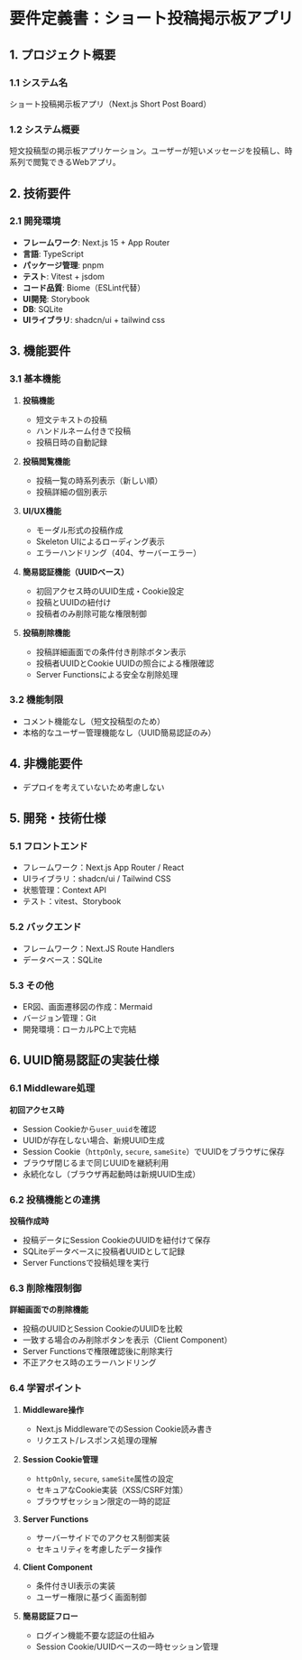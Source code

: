 # 要件定義書：ショート投稿掲示板アプリ

## 1. プロジェクト概要

### 1.1 システム名
ショート投稿掲示板アプリ（Next.js Short Post Board）

### 1.2 システム概要
短文投稿型の掲示板アプリケーション。ユーザーが短いメッセージを投稿し、時系列で閲覧できるWebアプリ。

## 2. 技術要件

### 2.1 開発環境
- **フレームワーク**: Next.js 15 + App Router
- **言語**: TypeScript
- **パッケージ管理**: pnpm
- **テスト**: Vitest + jsdom
- **コード品質**: Biome（ESLint代替）
- **UI開発**: Storybook
- **DB**: SQLite
- **UIライブラリ**: shadcn/ui + tailwind css

## 3. 機能要件

### 3.1 基本機能
1. **投稿機能**
   - 短文テキストの投稿
   - ハンドルネーム付きで投稿
   - 投稿日時の自動記録

2. **投稿閲覧機能**
   - 投稿一覧の時系列表示（新しい順）
   - 投稿詳細の個別表示

3. **UI/UX機能**
   - モーダル形式の投稿作成
   - Skeleton UIによるローディング表示
   - エラーハンドリング（404、サーバーエラー）

4. **簡易認証機能（UUIDベース）**
   - 初回アクセス時のUUID生成・Cookie設定
   - 投稿とUUIDの紐付け
   - 投稿者のみ削除可能な権限制御

5. **投稿削除機能**
   - 投稿詳細画面での条件付き削除ボタン表示
   - 投稿者UUIDとCookie UUIDの照合による権限確認
   - Server Functionsによる安全な削除処理

### 3.2 機能制限
- コメント機能なし（短文投稿型のため）
- 本格的なユーザー管理機能なし（UUID簡易認証のみ）

## 4. 非機能要件
- デプロイを考えていないため考慮しない

## 5. 開発・技術仕様
### 5.1 フロントエンド
- フレームワーク：Next.js App Router / React
- UIライブラリ：shadcn/ui / Tailwind CSS
- 状態管理：Context API
- テスト：vitest、Storybook

### 5.2 バックエンド
- フレームワーク：Next.JS Route Handlers
- データベース：SQLite

### 5.3 その他
- ER図、画面遷移図の作成：Mermaid
- バージョン管理：Git
- 開発環境：ローカルPC上で完結

## 6. UUID簡易認証の実装仕様

### 6.1 Middleware処理
**初回アクセス時**
- Session Cookieから`user_uuid`を確認
- UUIDが存在しない場合、新規UUID生成
- Session Cookie（`httpOnly`, `secure`, `sameSite`）でUUIDをブラウザに保存
- ブラウザ閉じるまで同じUUIDを継続利用
- 永続化なし（ブラウザ再起動時は新規UUID生成）

### 6.2 投稿機能との連携
**投稿作成時**
- 投稿データにSession CookieのUUIDを紐付けて保存
- SQLiteデータベースに投稿者UUIDとして記録
- Server Functionsで投稿処理を実行

### 6.3 削除権限制御
**詳細画面での削除機能**
- 投稿のUUIDとSession CookieのUUIDを比較
- 一致する場合のみ削除ボタンを表示（Client Component）
- Server Functionsで権限確認後に削除実行
- 不正アクセス時のエラーハンドリング

### 6.4 学習ポイント
1. **Middleware操作**
   - Next.js MiddlewareでのSession Cookie読み書き
   - リクエスト/レスポンス処理の理解

2. **Session Cookie管理**
   - `httpOnly`, `secure`, `sameSite`属性の設定
   - セキュアなCookie実装（XSS/CSRF対策）
   - ブラウザセッション限定の一時的認証

3. **Server Functions**
   - サーバーサイドでのアクセス制御実装
   - セキュリティを考慮したデータ操作

4. **Client Component**
   - 条件付きUI表示の実装
   - ユーザー権限に基づく画面制御

5. **簡易認証フロー**
   - ログイン機能不要な認証の仕組み
   - Session Cookie/UUIDベースの一時セッション管理